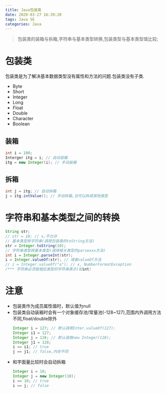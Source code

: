 ```yaml
---
title: Java包装类
date: 2020-03-27 16:39:20
tags: Java SE
categories: Java
---
```

>包装类的装箱与拆箱,字符串与基本类型转换,包装类型与基本类型值比较;

<!--more-->
# 包装类
包装类是为了解决基本数据类型没有属性和方法的问题.包装类没有子类.
- Byte
- Short
- Integer
- Long
- Float
- Double
- Character
- Boolean

## 装箱
```java
int i = 100;
Interger itg = i; // 自动装箱
itg = new Integer(i); // 手动装箱
```

## 拆箱
```java
int j = itg; // 自动拆箱
j = itg.intValue(); // 手动拆箱,也可以拆成其他类型
```

# 字符串和基本类型之间的转换
```java
String str;
// str = 10; // x,不允许
// 基本类型转字符串(调用包装类的toString方法)
str = Integer.toString(10);
// 字符串类型转基本类型(调用相关类型的parsexxx方法)
int i = Integer.parseInt(str);
i = Integer.valueOf(str); // 或者valueOf方法
// i = Integer.valueOf("a"); // x, NumberFormatException
/*** 字符串必须是相应类型的字符串表示(如int)
```

# 注意
- 包装类作为成员属性值时，默认值为null
- 包装类自动装箱时会有一个对象缓存池/常量池(-128~127),范围内外调用方法不同,float/double除外
  ```java
  Integer i = 127; // 默认调用Inter.valueOf(127);
  Integer i1 = 127;
  Integer j = 128; // 默认调用new Integer(128);
  Integer j1 = 128;
  i == i1; // true
  j == j1; // false,内存不同
  ```
- 和字面量比较时会自动拆箱
  ```java
  Integer i = 10;
  Integer j = new Integer(10);
  i == 10; // true
  i == j; // false
  ```  
